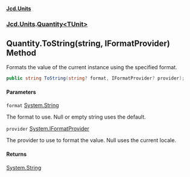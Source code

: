 #### [Jcd.Units](index 'index')
### [Jcd.Units](Jcd.Units 'Jcd.Units').[Quantity&lt;TUnit&gt;](Quantity_TUnit_ 'Jcd.Units.Quantity<TUnit>')

## Quantity<TUnit>.ToString(string, IFormatProvider) Method

Formats the value of the current instance using the specified format.

```csharp
public string ToString(string? format, IFormatProvider? provider);
```
#### Parameters

<a name='Jcd.Units.Quantity_TUnit_.ToString(string,IFormatProvider).format'></a>

`format` [System.String](https://docs.microsoft.com/en-us/dotnet/api/System.String 'System.String')

The format to use. Null or empty string uses the default.

<a name='Jcd.Units.Quantity_TUnit_.ToString(string,IFormatProvider).provider'></a>

`provider` [System.IFormatProvider](https://docs.microsoft.com/en-us/dotnet/api/System.IFormatProvider 'System.IFormatProvider')

The provider to use to format the value. Null uses the current locale.

#### Returns
[System.String](https://docs.microsoft.com/en-us/dotnet/api/System.String 'System.String')
